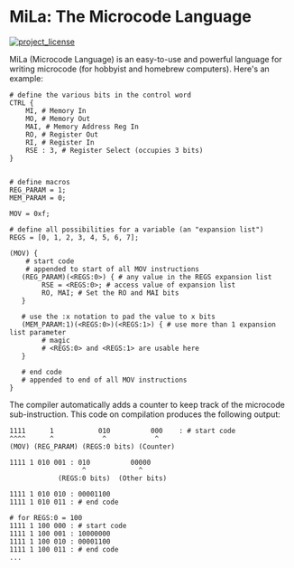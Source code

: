 # MiLa: The Microcode Language
[![project_license][license-shield]][license-url]

MiLa (Microcode Language) is an easy-to-use and powerful language for writing microcode (for hobbyist and homebrew computers). Here's an example:

```
# define the various bits in the control word
CTRL {
    MI, # Memory In
    MO, # Memory Out
    MAI, # Memory Address Reg In
    RO, # Register Out
    RI, # Register In
    RSE : 3, # Register Select (occupies 3 bits)
}


# define macros
REG_PARAM = 1;
MEM_PARAM = 0;

MOV = 0xf;

# define all possibilities for a variable (an "expansion list")
REGS = [0, 1, 2, 3, 4, 5, 6, 7];

(MOV) {
    # start code
    # appended to start of all MOV instructions
   (REG_PARAM)(<REGS:0>) { # any value in the REGS expansion list
        RSE = <REGS:0>; # access value of expansion list 
        RO, MAI; # Set the RO and MAI bits
   }
   
   # use the :x notation to pad the value to x bits
   (MEM_PARAM:1)(<REGS:0>)(<REGS:1>) { # use more than 1 expansion list parameter
        # magic
        # <REGS:0> and <REGS:1> are usable here
   }
   
   # end code
   # appended to end of all MOV instructions
}
```

The compiler automatically adds a counter to keep track of the microcode sub-instruction.
This code on compilation produces the following output:
```
1111      1           010          000    : # start code
^^^^      ^            ^            ^
(MOV) (REG_PARAM) (REGS:0 bits) (Counter)

1111 1 010 001 : 010          00000
                  ^             ^
            (REGS:0 bits)  (Other bits)

1111 1 010 010 : 00001100
1111 1 010 011 : # end code

# for REGS:0 = 100
1111 1 100 000 : # start code
1111 1 100 001 : 10000000
1111 1 100 010 : 00001100
1111 1 100 011 : # end code 
...
```

[license-shield]: https://img.shields.io/github/license/AJain9199/MiLa.svg?style=for-the-badge
[license-url]: https://github.com/AJain9199/MiLa/blob/master/LICENSE.txt